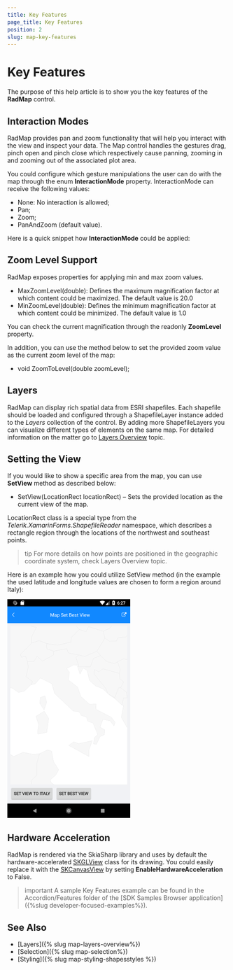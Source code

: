 ```yaml
---
title: Key Features
page_title: Key Features
position: 2
slug: map-key-features
---
```


# Key Features

The purpose of this help article is to show you the key features of the **RadMap** control. 

## Interaction Modes

RadMap provides pan and zoom functionality that will help you interact with the view and inspect your data. The Map control handles the gestures drag, pinch open and pinch close which respectively cause panning, zooming in and zooming out of the associated plot area.

You could configure which gesture manipulations the user can do with the map through the enum **InteractionMode** property. InteractionMode can receive the following values:

* None: No interaction is allowed;
* Pan; 
* Zoom;
* PanAndZoom (default value).

Here is a quick snippet how **InteractionMode** could be applied:

<snippet id='map-interaction-mode-xaml' />

## Zoom Level Support

RadMap exposes properties for applying min and max zoom values.

* MaxZoomLevel(double): Defines the maximum magnification factor at which content could be maximized. The default value is 20.0
* MinZoomLevel(double): Defines the minimum magnification factor at which content could be minimized. The default value is 1.0

You can check the current magnification through the readonly **ZoomLevel** property.

<snippet id='map-zoom-level-xaml' />

In addition, you can use the method below to set the provided zoom value as the current zoom level of the map:

* void ZoomToLevel(double zoomLevel);

## Layers

RadMap can display rich spatial data from ESRI shapefiles. Each shapefile should be loaded and configured through a ShapefileLayer instance added to the *Layers* collection of the control. By adding more ShapefileLayers you can visualize different types of elements on the same map.  For detailed information on the matter go to [Layers Overview]() topic.

## Setting the View

If you would like to show a specific area from the map, you can use **SetView** method as described below:

* SetView(LocationRect locationRect) – Sets the provided location as the current view of the map. 

LocationRect class is a special type from the *Telerik.XamarinForms.ShapefileReader* namespace, which describes a rectangle region through the locations of the northwest and southeast points.  

>tip For more details on how points are positioned in the geographic coordinate system, check Layers Overview topic. 

Here is an example how you could utilize SetView method (in the example the used latitude and longitude values are chosen to form a region around Italy):

<snippet id='map-setview-code' />

![Map SetView](images/map_getbestview.png)

## Hardware Acceleration

RadMap is rendered via the SkiaSharp library and uses by default the hardware-accelerated [SKGLView](https://docs.microsoft.com/en-us/dotnet/api/skiasharp.views.forms.skglview?view=skiasharp-views-forms) class for its drawing. 
You could easily replace it with the [SKCanvasView](https://docs.microsoft.com/en-us/dotnet/api/skiasharp.views.forms.skcanvasview?view=skiasharp-views-forms) by setting **EnableHardwareAcceleration** to False.

>important A sample Key Features example can be found in the Accordion/Features folder of the [SDK Samples Browser application]({%slug developer-focused-examples%}).

## See Also

- [Layers]({% slug map-layers-overview%})
- [Selection]({% slug map-selection%})
- [Styling]({% slug map-styling-shapesstyles %})
